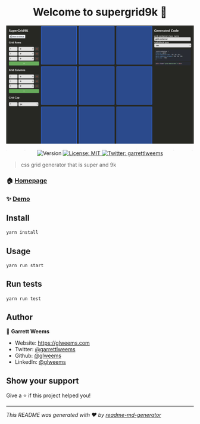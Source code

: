 <h1 align="center">Welcome to supergrid9k 👋</h1>

![img](https://raw.githubusercontent.com/glweems/supergrid9k/assets/readme-banner.png)

<div style="width: 100%;
    margin: 0 auto;
    padding: 0 0;
    text-align: center;
    background-image: radial-gradient(#D7D7D7 1px, transparent 1px), radial-gradient(#d7d7d7 1px, transparent 1px);
    background-position: 0 0, 25px 25px;
    background-size: 50px 50px;">
  <p>
    <img alt="Version" src="https://img.shields.io/badge/version-0.1.0-blue.svg?cacheSeconds=2592000" />
    <a href="#" target="_blank">
      <img alt="License: MIT" src="https://img.shields.io/badge/License-MIT-yellow.svg" />
    </a>
    <a href="https://twitter.com/garrettlweems" target="_blank">
      <img alt="Twitter: garrettlweems" src="https://img.shields.io/twitter/follow/garrettlweems.svg?style=social" />
    </a>
  </p>
</div>

> css grid generator that is super and 9k

### 🏠 [Homepage](https://github.com/glweems/supergrid9k)

### ✨ [Demo](https://supergrid9k.dev)

## Install

```sh
yarn install
```

## Usage

```sh
yarn run start
```

## Run tests

```sh
yarn run test
```

## Author

👤 **Garrett Weems**

- Website: https://glweems.com
- Twitter: [@garrettlweems](https://twitter.com/garrettlweems)
- Github: [@glweems](https://github.com/glweems)
- LinkedIn: [@glweems](https://linkedin.com/in/glweems)

## Show your support

Give a ⭐️ if this project helped you!

---

_This README was generated with ❤️ by [readme-md-generator](https://github.com/kefranabg/readme-md-generator)_
